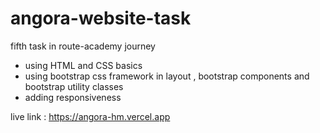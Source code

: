 # angora-website-task

fifth task in route-academy journey

- using HTML and CSS basics
- using bootstrap css framework in layout , bootstrap components and bootstrap utility classes
- adding responsiveness

live link : https://angora-hm.vercel.app
